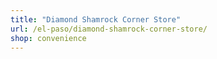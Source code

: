 ```yaml
---
title: "Diamond Shamrock Corner Store"
url: /el-paso/diamond-shamrock-corner-store/
shop: convenience
---
```

